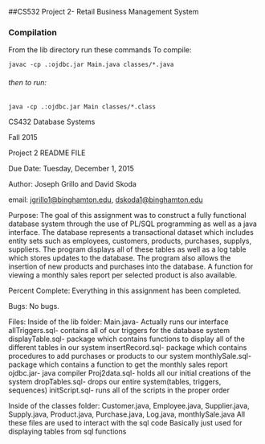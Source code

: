 ##CS532 Project 2- Retail Business Management System

### Compilation
From the lib directory run these commands
    To compile:

    javac -cp .:ojdbc.jar Main.java classes/*.java
###### then to run:

    java -cp .:ojdbc.jar Main classes/*.class

CS432 Database Systems

Fall 2015

Project 2 README FILE

Due Date: Tuesday, December 1, 2015

Author: Joseph Grillo and David Skoda

email: jgrillo1@binghamton.edu, dskoda1@binghamton.edu


Purpose:
The goal of this assignment was to construct a fully functional database system
through the use of PL/SQL programming as well as a java interface. The database
represents a transactional dataset which includes entity sets such as employees, 
customers, products, purchases, supplys, suppliers. The program displays all of
these tables as well as a log table which stores updates to the database. The 
program also allows the insertion of new products and purchases into the database.
A function for viewing a monthly sales report per selected product is also available.

Percent Complete:
Everything in this assignment has been completed.

Bugs:
No bugs.

Files:
Inside of the lib folder:
Main.java- Actually runs our interface
allTriggers.sql- contains all of our triggers for the database system
displayTable.sql- package which contains functions to display all of 
the different tables in our system
insertRecord.sql- package which contains procedures to add purchases 
or products to our system
monthlySale.sql- package which contains a function to get the monthly
sales report
ojdbc.jar- java compiler
Proj2data.sql- holds all our initial creations of the system
dropTables.sql- drops our entire system(tables, triggers, sequences)
initScript.sql- runs all of the scripts in the proper order

Inside of the classes folder:
Customer.java, Employee.java, Supplier.java, Supply.java, 
Product.java, Purchase.java, Log.java, monthlySale.java
All these files are used to interact with the sql code
Basically just used for displaying tables from sql functions

